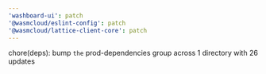 ```yaml
---
'washboard-ui': patch
'@wasmcloud/eslint-config': patch
'@wasmcloud/lattice-client-core': patch
---
```


chore(deps): bump `the` prod-dependencies group across 1 directory with 26 updates
